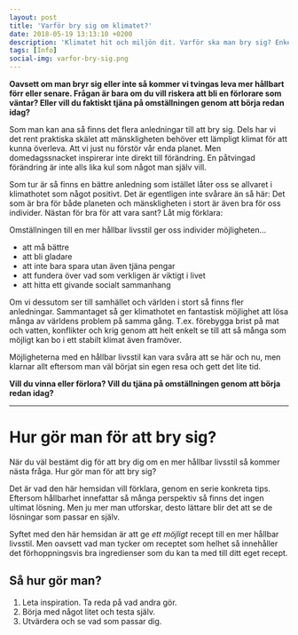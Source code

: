 ```yaml
---
layout: post
title: 'Varför bry sig om klimatet?'
date: 2018-05-19 13:13:10 +0200
description: 'Klimatet hit och miljön dit. Varför ska man bry sig? Enkelt: du tjänar på det!'
tags: [Info]
social-img: varfor-bry-sig.png
---
```


**Oavsett om man bryr sig eller inte så kommer vi tvingas leva mer hållbart förr eller senare. Frågan är bara om du vill riskera att bli en förlorare som väntar? Eller vill du faktiskt tjäna på omställningen genom att börja redan idag?**

Som man kan ana så finns det flera anledningar till att bry sig. Dels har vi det rent praktiska skälet att mänskligheten behöver ett lämpligt klimat för att kunna överleva. Att vi just nu förstör vår enda planet. Men domedagssnacket inspirerar inte direkt till förändring. En påtvingad förändring är inte alls lika kul som något man själv vill.

Som tur är så finns en bättre anledning som istället låter oss se allvaret i klimathotet som något positivt. Det är egentligen inte svårare än så här: Det som är bra för både planeten och mänskligheten i stort är även bra för oss individer. Nästan för bra för att vara sant? Låt mig förklara:

Omställningen till en mer hållbar livsstil ger oss individer möjligheten...
- att må bättre
- att bli gladare
- att inte bara spara utan även tjäna pengar
- att fundera över vad som verkligen är viktigt i livet
- att hitta ett givande socialt sammanhang

Om vi dessutom ser till samhället och världen i stort så finns fler anledningar. Sammantaget så ger klimathotet en fantastisk möjlighet att lösa många av världens problem på samma gång. T.ex. förebygga brist på mat och vatten, konflikter och krig genom att helt enkelt se till att så många som möjligt kan bo i ett stabilt klimat även framöver.

Möjligheterna med en hållbar livsstil kan vara svåra att se här och nu, men klarnar allt eftersom man väl börjat sin egen resa och gett det lite tid.

**Vill du vinna eller förlora? Vill du tjäna på omställningen genom att börja redan idag?**

---

# Hur gör man för att bry sig?

När du väl bestämt dig för att bry dig om en mer hållbar livsstil så kommer nästa fråga. Hur gör man för att bry sig?

Det är vad den här hemsidan vill förklara, genom en serie konkreta tips. Eftersom hållbarhet innefattar så många perspektiv så finns det ingen ultimat lösning. Men ju mer man utforskar, desto lättare blir det att se de lösningar som passar en själv.

Syftet med den här hemsidan är att ge *ett möjligt* recept till en mer hållbar livsstil. Men oavsett vad man tycker om receptet som helhet så innehåller det förhoppningsvis bra ingredienser som du kan ta med till ditt eget recept.

## Så hur gör man?
1. Leta inspiration. Ta reda på vad andra gör.
2. Börja med något litet och testa själv.
3. Utvärdera och se vad som passar dig.
